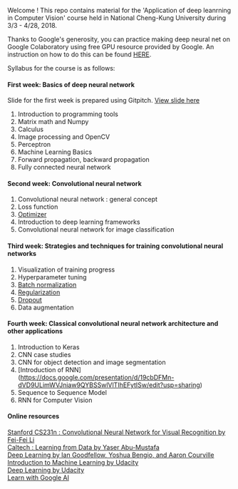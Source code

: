 Welcome ! This repo contains material for the 'Application of deep leanrning in Computer Vision' course held in National Cheng-Kung University during 3/3 - 4/28, 2018. 

Thanks to Google's generosity, you can practice making deep neural net on Google Colaboratory using free GPU resource provided by Google. An instruction on how to do this can be found [HERE](./week2/Project/).

Syllabus for the course is as follows:

#### First week: Basics of deep neural network  

Slide for the first week is prepared using Gitpitch. [View slide here](https://gitpitch.com/ChaoyuanYeh/deep-learning-cv)      

1.	Introduction to programming tools
2.	Matrix math and Numpy
3.	Calculus
4.	Image processing and OpenCV
5.	Perceptron
6.	Machine Learning Basics
7.	Forward propagation, backward propagation
8.	Fully connected neural network

#### Second week: Convolutional neural network
1.	Convolutional neural network : general concept
2.	Loss function
3.	[Optimizer](https://docs.google.com/presentation/d/19BQ4ty85KedzJwVNHjGso-qqEGT8wNtGlxuj6ZVPnNM/edit?usp=sharing)
4.	Introduction to deep learning frameworks
5.	Convolutional neural network for image classification

#### Third week: Strategies and techniques for training convolutional neural networks
1.	Visualization of training progress
2.	Hyperparameter tuning
3.	[Batch normalization](https://docs.google.com/presentation/d/1xLkMV-zj1n0i8hp8p_9hyZt3GtvijnxEWh6fYazlYqg/edit?usp=sharing)
4.	[Regularization](https://docs.google.com/presentation/d/1lTLJYLp8N3pshnMYSBrwPkQZciJrrE_q6sI0nt-knCA/edit?usp=sharing)
5.	[Dropout](https://docs.google.com/presentation/d/1zBlUY5ccSvx43Ro520sU1d9hbjbp6R60jeqXbD-O3TY/edit?usp=sharing)
6.	Data augmentation

#### Fourth week: Classical convolutional neural network architecture and other applications
1.	Introduction to Keras
2.	CNN case studies
3.	CNN for object detection and image segmentation
4.  [Introduction of RNN] (https://docs.google.com/presentation/d/19cbDFMn-dVD9ULimWVJniaw9QYBSSwlVlTIhEFytISw/edit?usp=sharing)	
5.	Sequence to Sequence Model
6.  RNN for Computer Vision


#### Online resources 

[Stanford CS231n : Convolutional Neural Network for Visual Recognition by Fei-Fei Li](http://cs231n.stanford.edu/)    
[Caltech : Learning from Data by Yaser Abu-Mustafa](https://work.caltech.edu/telecourse.html)    
[Deep Learning by Ian Goodfellow, Yoshua Bengio, and Aaron Courville](http://www.deeplearningbook.org/)    
[Introduction to Machine Learning by Udacity](https://www.udacity.com/course/intro-to-machine-learning--ud120)    
[Deep Learning by Udacity](https://www.udacity.com/course/deep-learning--ud730)    
[Learn with Google AI](https://ai.google/education/#?modal_active=none)    
